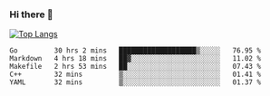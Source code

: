 ### Hi there 👋

<!--
**3Xpl0it3r/3Xpl0it3r** is a ✨ _special_ ✨ repository because its `README.md` (this file) appears on your GitHub profile.

Here are some ideas to get you started:

- 🔭 I’m currently working on ...
- 🌱 I’m currently learning ...
- 👯 I’m looking to collaborate on ...
- 🤔 I’m looking for help with ...
- 💬 Ask me about ...
- 📫 How to reach me: ...
- 😄 Pronouns: ...
- ⚡ Fun fact: ...
-->


[![Top Langs](https://github-readme-stats.vercel.app/api/top-langs/?username=3Xpl0it3r&layout=compact)](https://github.com/3Xpl0it3r/3Xpl0it3r)

<!--START_SECTION:waka-->
```text
Go         30 hrs 2 mins   ███████████████████▒░░░░░   76.95 % 
Markdown   4 hrs 18 mins   ██▓░░░░░░░░░░░░░░░░░░░░░░   11.02 % 
Makefile   2 hrs 53 mins   ██░░░░░░░░░░░░░░░░░░░░░░░   07.43 % 
C++        32 mins         ▒░░░░░░░░░░░░░░░░░░░░░░░░   01.41 % 
YAML       32 mins         ▒░░░░░░░░░░░░░░░░░░░░░░░░   01.37 % 
```
<!--END_SECTION:waka-->
